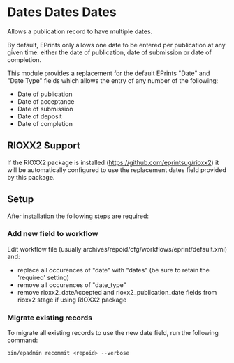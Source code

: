 # Dates Dates Dates #

Allows a publication record to have multiple dates.

By default, EPrints only allows one date to be entered per publication at any given time: either the date of publication, date of submission or date of completion.

This module provides a replacement for the default EPrints "Date" and "Date Type" fields which allows the entry of any number of the following:

 * Date of publication
 * Date of acceptance
 * Date of submission
 * Date of deposit
 * Date of completion

## RIOXX2 Support ##

If the RIOXX2 package is installed (https://github.com/eprintsug/rioxx2) it will be automatically configured to use the replacement dates field provided by this package.

## Setup ##

After installation the following steps are required:

### Add new field to workflow ###

Edit workflow file (usually archives/repoid/cfg/workflows/eprint/default.xml) and:

 * replace all occurences of "date" with "dates" (be sure to retain the 'required' setting)
 * remove all occurences of "date_type"
 * remove rioxx2_dateAccepted and rioxx2_publication_date fields from rioxx2 stage if using RIOXX2 package

### Migrate existing records ###

To migrate all existing records to use the new date field, run the following command:

````
bin/epadmin recommit <repoid> --verbose
````
